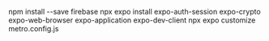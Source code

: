 npm install --save firebase
npx expo install expo-auth-session expo-crypto expo-web-browser expo-application expo-dev-client
npx expo customize metro.config.js